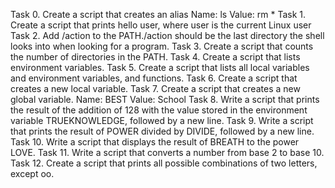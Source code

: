Task 0. Create a script that creates an alias Name: ls Value: rm *
Task 1. Create a script that prints hello user, where user is the current Linux user
Task 2. Add /action to the PATH./action should be the last directory the shell looks into when looking for a program.
Task 3. Create a script that counts the number of directories in the PATH.
Task 4. Create a script that lists environment variables.
Task 5. Create a script that lists all local variables and environment variables, and functions.
Task 6. Create a script that creates a new local variable.
Task 7. Create a script that creates a new global variable. Name: BEST Value: School
Task 8. Write a script that prints the result of the addition of 128 with the value stored in the environment variable TRUEKNOWLEDGE, followed by a new line.
Task 9. Write a script that prints the result of POWER divided by DIVIDE, followed by a new line.
Task 10. Write a script that displays the result of BREATH to the power LOVE.
Task 11. Write a script that converts a number from base 2 to base 10.
Task 12. Create a script that prints all possible combinations of two letters, except oo.
